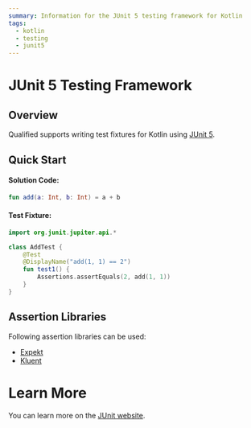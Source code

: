 ```yaml
---
summary: Information for the JUnit 5 testing framework for Kotlin
tags:
  - kotlin
  - testing
  - junit5
---
```


# JUnit 5 Testing Framework

## Overview

Qualified supports writing test fixtures for Kotlin using [JUnit 5][1].

## Quick Start

#### Solution Code:

```kotlin
fun add(a: Int, b: Int) = a + b
```

#### Test Fixture:

```kotlin
import org.junit.jupiter.api.*

class AddTest {
    @Test
    @DisplayName("add(1, 1) == 2")
    fun test1() {
        Assertions.assertEquals(2, add(1, 1))
    }
}
```

## Assertion Libraries

Following assertion libraries can be used:

- [Expekt](http://winterbe.github.io/expekt/)
- [Kluent](https://markusamshove.github.io/Kluent/)

# Learn More

You can learn more on the [JUnit website][1].

[1]: https://junit.org/junit5/
